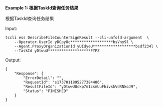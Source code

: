 **Example 1: 根据TaskId查询任务结果**

根据TaskId查询任务结果

Input: 

```
tccli ess DescribeFileCounterSignResult --cli-unfold-argument  \
    --Operator.UserId yDCpyUc*******************bsVny9l \
    --Agent.ProxyOrganizationId yUIdyeU*******************bsdf234l \
    --TaskId yDtwuU*******************FYPZ
```

Output: 
```
{
    "Response": {
        "ErrorDetail": "",
        "RequestId": "s1737011895277384406",
        "ResultFileId": "yDtwwUUckp7m1csmUuFhivskVdRNkoJ9",
        "Status": "FINISHED"
    }
}
```

